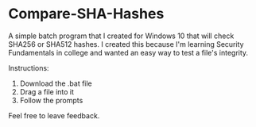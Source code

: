 # Compare-SHA-Hashes

A simple batch program that I created for Windows 10 that will check SHA256 or SHA512 hashes.
I created this because I'm learning Security Fundamentals in college and wanted an easy way to test a file's integrity.

Instructions: 
1. Download the .bat file
2. Drag a file into it
3. Follow the prompts

Feel free to leave feedback.
